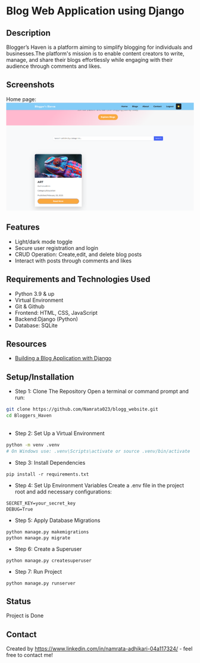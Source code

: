  # Blog Web Application using Django


## Description

Blogger’s Haven is a platform aiming to simplify blogging for individuals and businesses.The platform's mission is to enable content creators to write, manage, and share their blogs effortlessly while engaging with their audience through comments and likes.
## Screenshots 
Home page:![alt text](<Screenshot (76).png>)








## Features

- Light/dark mode toggle
- Secure user registration and login
- CRUD Operation: Create,edit, and delete blog posts
- Interact with posts through comments and likes


## Requirements and Technologies Used

- Python 3.9 & up
- Virtual Environment
- Git & Github
- Frontend:  HTML, CSS, JavaScript
- Backend:Django (Python) 
- Database: SQLite


## Resources
- [Building a Blog Application with Django](https://djangocentral.com/building-a-blog-application-with-django/)


## Setup/Installation

- Step 1: Clone The Repository
Open a terminal or command prompt and run:
```bash
git clone https://github.com/Namrata023/blogg_website.git
cd Bloggers_Haven
 
```
- Step 2: Set Up a Virtual Environment
```bash
python -m venv .venv
# On Windows use: .venv\Scripts\activate or source .venv/bin/activate  

```
- Step 3: Install Dependencies
```
pip install -r requirements.txt

```
- Step 4: Set Up Environment Variables
Create a .env file in the project root and add necessary configurations:
```
SECRET_KEY=your_secret_key
DEBUG=True
```
- Step 5: Apply Database Migrations
```
python manage.py makemigrations
python manage.py migrate
```
- Step 6: Create a Superuser
```
python manage.py createsuperuser
```
- Step 7: Run Project 
```
python manage.py runserver
```


## Status
Project is Done
## Contact
Created by https://www.linkedin.com/in/namrata-adhikari-04a117324/ - feel free to contact me!